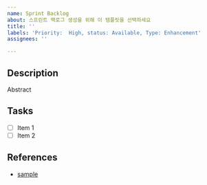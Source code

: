 ```yaml
---
name: Sprint Backlog
about: 스프린트 백로그 생성을 위해 이 템플릿을 선택하세요
title: ''
labels: 'Priority:  High, status: Available, Type: Enhancement'
assignees: ''

---
```


## Description

Abstract

## Tasks

- [ ] Item 1
- [ ] Item 2

## References

- [sample](https://www.google.com/)
